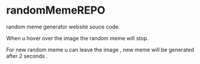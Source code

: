# randomMemeREPO
random meme generator  website souce code.

When u hover over the image the random meme will stop.

For new random meme u can leave the image , new meme will be generated after 2 seconds .
